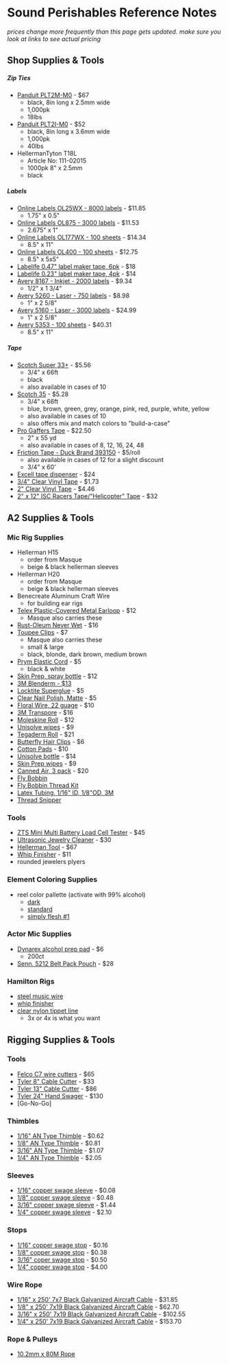 # Sound Perishables Reference Notes
*prices change more frequently than this page gets updated. make sure you look at links to see actual pricing*

## Shop Supplies & Tools

##### Zip Ties
* [Panduit PLT2M-M0](https://tinyurl.com/358dmbua) - $67
	* black, 8in long x 2.5mm wide
	* 1,000pk
	* 18lbs
* [Panduit PLT2I-M0](https://tinyurl.com/24fs896j) - $52
	* black, 8in long x 3.6mm wide
	* 1,000pk
	* 40lbs
* HellermanTyton T18L
	* Article No: 111-02015
	* 1000pk 8" x 2.5mm
	* black

##### Labels
* [Online Labels OL25WX - 8000 labels](https://tinyurl.com/3vvx35d7) - $11.85
	* 1.75" x 0.5"
* [Online Labels OL875 - 3000 labels](https://tinyurl.com/3t6p2kub) - $11.53
	* 2.675" x 1"
* [Online Labels OL177WX - 100 sheets](https://tinyurl.com/2s3mvf9h) - $14.34
	* 8.5" x 11"
* [Online Labels OL400 - 100 sheets](https://tinyurl.com/zmdhu6ss) - $12.75
	* 8.5" x 5x5"
* [Labelife 0.47" label maker tape, 6pk](https://tinyurl.com/bdz7etdj) - $18
* [Labelife 0.23" label maker tape, 4pk](https://tinyurl.com/3u4hjd4t) - $14
* [Avery 8167 - Inkjet - 2000 labels](https://tinyurl.com/y5475rtj) - $9.34
	* 1/2" x 1 3/4"
* [Avery 5260 - Laser -  750 labels](https://tinyurl.com/ycy3wk7u) - $8.98
	* 1" x 2 5/8"
* [Avery 5160 - Laser - 3000 labels](https://tinyurl.com/y7y7a3zc) - $24.99
	* 1" x 2 5/8"
* [Avery 5353 - 100 sheets](https://tinyurl.com/3dttzcce) - $40.31
	* 8.5" x 11"



##### Tape
* [Scotch Super 33+](https://tinyurl.com/3nf57mbv) - $5.56
	* 3/4" x 66ft
	* black
	* also available in cases of 10
* [Scotch 35](https://tinyurl.com/7tcwf7w5) - $5.28
	* 3/4" x 66ft
	* blue, brown, green, grey, orange, pink, red, purple, white, yellow
	* also available in cases of 10
	* also offers mix and match colors to "build-a-case"
* [Pro Gaffers Tape](https://tinyurl.com/m4brmctb) - $22.50
	* 2" x 55 yd
	* also available in cases of 8, 12, 16, 24, 48
* [Friction Tape - Duck Brand 393150](https://tinyurl.com/yce9xr46) - $5/roll
	* also available in cases of 12 for a slight discount
	* 3/4" x 60'
* [Excell tape dispenser](https://tinyurl.com/4p9w7edx) - $24
* [3/4" Clear Vinyl Tape](https://tinyurl.com/2p8cs7c5) - $1.73
* [2" Clear Vinyl Tape](https://tinyurl.com/4nfkhwhu) - $4.46
* [2" x 12" ISC Racers Tape/"Helicopter" Tape](https://tinyurl.com/32aepvc7) - $32



## A2 Supplies & Tools

### Mic Rig Supplies
* Hellerman H15
	* order from Masque
	* beige & black hellerman sleeves
* Hellerman H20
	* order from Masque
	* beige & black hellerman sleeves
* Benecreate Aluminum Craft Wire
	* for building ear rigs
* [Telex Plastic-Covered Metal Earloop](https://tinyurl.com/mu6wsyuh) - $12
	* Masque also carries these
* [Rust-Oleum Never Wet](https://tinyurl.com/2e4pjdk7) - $16
* [Toupee Clips](https://tinyurl.com/5yhbbudw) - $7
	* Masque also carries these
	* small & large
	* black, blonde, dark brown, medium brown
* [Prym Elastic Cord](https://tinyurl.com/yt8cvdbn) - $5
	* black & white
* [Skin Prep, spray bottle](https://tinyurl.com/2zu6erds) - $12
* [3M Blenderm - $13](https://tinyurl.com/3nb6ha7t)
* [Locktite Superglue](https://tinyurl.com/yktertrv) - $5
* [Clear Nail Polish, Matte](https://tinyurl.com/yeyudhcv) - $5
* [Floral Wire, 22 guage](https://tinyurl.com/3bb8utrr) - $10
* [3M Transpore](https://tinyurl.com/yacdj5f2) - $16
* [Moleskine Roll](https://tinyurl.com/bdz9ejc8) - $12
* [Unisolve wipes](https://tinyurl.com/58vejdb5) - $9
* [Tegaderm Roll](https://tinyurl.com/6nd5rcyb) - $21
* [Butterfly Hair Clips](https://tinyurl.com/ymjy67h8) - $6
* [Cotton Pads](https://tinyurl.com/amd3j345) - $10
* [Unisolve bottle](https://tinyurl.com/2kdejsnh) - $14
* [Skin Prep wipes](https://tinyurl.com/5xfsf7hr) - $9
* [Canned Air, 3 pack](https://tinyurl.com/3jdu7bu6) - $20
* [Fly Bobbin](https://tinyurl.com/5yh6pc78)
* [Fly Bobbin Thread Kit](https://tinyurl.com/2hfepj7v)
* [Latex Tubing, 1/16" ID, 1/8"OD, 3M](https://tinyurl.com/2s3m3hpj)
* [Thread Snipper](https://tinyurl.com/28eyf9fn)

### Tools
* [ZTS Mini Multi Battery Load Cell Tester](https://tinyurl.com/3bfykvdt) - $45
* [Ultrasonic Jewelry Cleaner](https://tinyurl.com/mtprcmp3) - $30
* [Hellerman Tool](https://tinyurl.com/m7bek7f4) - $67
* [Whip Finisher](https://tinyurl.com/38xd8d89) - $11
* rounded jewelers plyers

### Element Coloring Supplies
* reel color pallette (activate with 99% alcohol)
	* [dark](https://tinyurl.com/45tub8ps)
	* [standard](https://tinyurl.com/2jbmknzs)
	* [simply flesh #1](https://tinyurl.com/2p9vhyf9)

### Actor Mic Supplies
* [Dynarex alcohol prep pad](https://tinyurl.com/mryc8vdm) - $6
	* 200ct
* [Senn. 5212 Belt Pack Pouch](https://tinyurl.com/ptjjy22b) - $28

### Hamilton Rigs
* [steel music wire](https://tinyurl.com/3frzwc37)
* [whip finisher](https://tinyurl.com/3fd62bsr)
* [clear nylon tippet line](https://tinyurl.com/mry83fcv)
	* 3x or 4x is what you want

## Rigging Supplies & Tools

### Tools
* [Felco C7 wire cutters](https://tinyurl.com/2p8kn7eh) - $65
* [Tyler 8" Cable Cutter](https://tinyurl.com/dht6wdpu) - $33
* [Tyler 13" Cable Cutter](https://tinyurl.com/s5ztnyrw) - $86
* [Tyler 24" Hand Swager](https://tinyurl.com/3buxtvfa) - $130
* [Go-No-Go]

### Thimbles
* [1/16" AN Type Thimble](https://tinyurl.com/2tbsfy59) - $0.62
* [1/8" AN Type Thimble](https://tinyurl.com/2p88es85) - $0.81
* [3/16" AN Type Thimble](https://tinyurl.com/ycy2sxdz) - $1.07
* [1/4" AN Type Thimble](https://tinyurl.com/yyd7usu9) - $2.05 

### Sleeves
* [1/16" copper swage sleeve](https://tinyurl.com/53t97y4j) - $0.08
* [1/8" copper swage sleeve](https://tinyurl.com/2p8v4b2p) - $0.48
* [3/16" copper swage sleeve](https://tinyurl.com/jeknaf3f) - $1.44
* [1/4" copper swage sleeve](https://tinyurl.com/ud2drt53) - $2.10

### Stops
* [1/16" copper swage stop](https://tinyurl.com/2s4kbbuz) - $0.16
* [1/8" copper swage stop](https://tinyurl.com/2p83tsa9) - $0.38
* [3/16" coper swage stop](https://tinyurl.com/ye25zvn3) - $0.50 
* [1/4" copper swage stop](https://tinyurl.com/43pcvyyz) - $4.00

### Wire Rope
* [1/16" x 250' 7x7 Black Galvanized Aircraft Cable](https://tinyurl.com/mrk6ebey) - $31.85
* [1/8" x 250' 7x19 Black Galvanized Aircraft Cable](https://tinyurl.com/mryvettp) - $62.70
* [3/16" x 250' 7x19 Black Galvanized Aircraft Cable](https://tinyurl.com/2p8693zv) - $102.55
* [1/4" x 250' 7x19 Black Galvanized Aircraft Cable](https://tinyurl.com/5krj9ebn) - $153.70

### Rope & Pulleys
* [10.2mm x 80M Rope](https://tinyurl.com/2s4xbdmr)